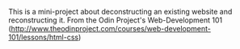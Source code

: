 This is a mini-project about deconstructing an existing website and reconstructing it.
From the Odin Project's Web-Development 101 (http://www.theodinproject.com/courses/web-development-101/lessons/html-css)